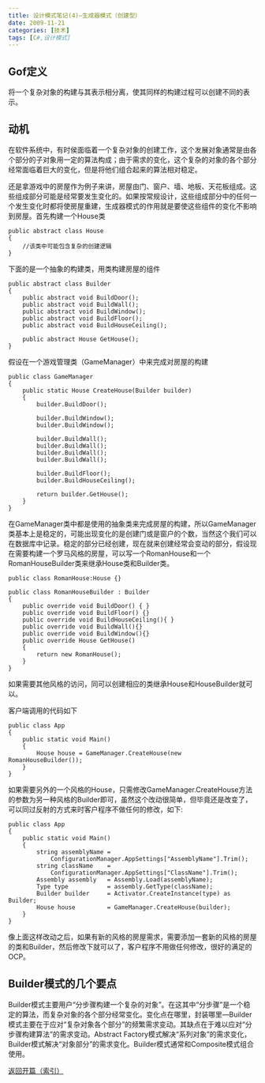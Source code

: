 ```yaml
---
title: 设计模式笔记(4)—生成器模式（创建型）
date: 2009-11-21
categories: [技术]
tags: [C#,设计模式]
---
```


## Gof定义

将一个复杂对象的构建与其表示相分离，使其同样的构建过程可以创建不同的表示。

## 动机

在软件系统中，有时侯面临着一个复杂对象的创建工作，这个发展对象通常是由各个部分的子对象用一定的算法构成；由于需求的变化，这个复杂的对象的各个部分经常面临着巨大的变化，但是将他们组合起来的算法相对稳定。

还是拿游戏中的房屋作为例子来讲，房屋由门、窗户、墙、地板、天花板组成。这些组成部分可能是经常要发生变化的。如果按常规设计，这些组成部分中的任何一个发生变化时都将使房屋重建，生成器模式的作用就是要使这些组件的变化不影响到房屋。首先构建一个House类

```
public abstract class House
{
    //该类中可能包含复杂的创建逻辑
}
```

下面的是一个抽象的构建类，用类构建房屋的组件

```
public abstract class Builder
{
    public abstract void BuildDoor();
    public abstract void BuildWall();
    public abstract void BuildWindow();
    public abstract void BuildFloor();
    public abstract void BuildHouseCeiling();

    public abstract House GetHouse();
}
```

假设在一个游戏管理类（GameManager）中来完成对房屋的构建

```
public class GameManager
{
    public static House CreateHouse(Builder builder)
    {
        builder.BuildDoor();

        builder.BuildWindow();
        builder.BuildWindow();

        builder.BuildWall();
        builder.BuildWall();
        builder.BuildWall();
        builder.BuildWall();

        builder.BuildFloor();
        builder.BuildHouseCeiling();

        return builder.GetHouse();
    }
}
```

在GameManager类中都是使用的抽象类来完成房屋的构建，所以GameManager类基本上是稳定的，可能出现变化的是创建门或是窗户的个数，当然这个我们可以在数据库中记录。稳定的部分已经创建，现在就来创建经常会变动的部分，假设现在需要构建一个罗马风格的房屋，可以写一个RomanHouse和一个RomanHouseBuilder类来继承House类和Builder类。

```
public class RomanHouse:House {}

public class RomanHouseBuilder : Builder
{
    public override void BuildDoor() { }
    public override void BuildFloor() {}
    public override void BuildHouseCeiling(){ }
    public override void BuildWall(){}
    public override void BuildWindow(){}
    public override House GetHouse()
    {
        return new RomanHouse();
    }
}
```

如果需要其他风格的访问，同可以创建相应的类继承House和HouseBuilder就可以。

客户端调用的代码如下

```
public class App
{
    public static void Main()
    {
        House house = GameManager.CreateHouse(new RomanHouseBuilder());
    }
}
```

如果需要另外的一个风格的House，只需修改GameManager.CreateHouse方法的参数为另一种风格的Builder即可，虽然这个改动很简单，但毕竟还是改变了，可以同过反射的方式来时客户程序不做任何的修改，如下:

```
public class App
{
    public static void Main()
    {
        string assemblyName =
            ConfigurationManager.AppSettings["AssemblyName"].Trim();
        string className    =
            ConfigurationManager.AppSettings["ClassName"].Trim();
        Assembly assembly   = Assembly.Load(assemblyName);
        Type type           = assembly.GetType(className);
        Builder builder     = Activator.CreateInstance(type) as Builder;
        House house         = GameManager.CreateHouse(builder);
    }
}
```

像上面这样改动之后，如果有新的风格的房屋需求，需要添加一套新的风格的房屋的类和Builder，然后修改下就可以了，客户程序不用做任何修改，很好的满足的OCP。

## Builder模式的几个要点

Builder模式主要用户“分步骤构建一个复杂的对象”。在这其中“分步骤”是一个稳定的算法，而复杂对象的各个部分经常变化。变化点在哪里，封装哪里—Builder模式主要在于应对“复杂对象各个部分”的频繁需求变动。其缺点在于难以应对“分步骤构建算法”的需求变动。Abstract Factory模式解决“系列对象”的需求变化，Builder模式解决“对象部分”的需求变化。Builder模式通常和Composite模式组合使用。

[返回开篇（索引）](http://blog.fwhyy.com/2009/11/design-patterns-notes-1-index/)

